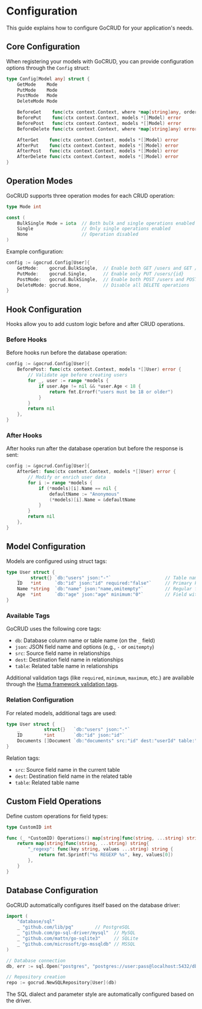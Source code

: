 # Configuration

This guide explains how to configure GoCRUD for your application's needs.

## Core Configuration

When registering your models with GoCRUD, you can provide configuration options through the `Config` struct:

```go
type Config[Model any] struct {
    GetMode    Mode
    PutMode    Mode
    PostMode   Mode
    DeleteMode Mode

    BeforeGet    func(ctx context.Context, where *map[string]any, order *map[string]any, limit *int, skip *int) error
    BeforePut    func(ctx context.Context, models *[]Model) error
    BeforePost   func(ctx context.Context, models *[]Model) error
    BeforeDelete func(ctx context.Context, where *map[string]any) error

    AfterGet    func(ctx context.Context, models *[]Model) error
    AfterPut    func(ctx context.Context, models *[]Model) error
    AfterPost   func(ctx context.Context, models *[]Model) error
    AfterDelete func(ctx context.Context, models *[]Model) error
}
```

## Operation Modes

GoCRUD supports three operation modes for each CRUD operation:

```go
type Mode int

const (
    BulkSingle Mode = iota  // Both bulk and single operations enabled
    Single                  // Only single operations enabled
    None                    // Operation disabled
)
```

Example configuration:

```go
config := &gocrud.Config[User]{
    GetMode:    gocrud.BulkSingle,  // Enable both GET /users and GET /users/{id}
    PutMode:    gocrud.Single,      // Enable only PUT /users/{id}
    PostMode:   gocrud.BulkSingle,  // Enable both POST /users and POST /users/one
    DeleteMode: gocrud.None,        // Disable all DELETE operations
}
```

## Hook Configuration

Hooks allow you to add custom logic before and after CRUD operations.

### Before Hooks

Before hooks run before the database operation:

```go
config := &gocrud.Config[User]{
    BeforePost: func(ctx context.Context, models *[]User) error {
        // Validate age before creating users
        for _, user := range *models {
            if user.Age != nil && *user.Age < 18 {
                return fmt.Errorf("users must be 18 or older")
            }
        }
        return nil
    },
}
```

### After Hooks

After hooks run after the database operation but before the response is sent:

```go
config := &gocrud.Config[User]{
    AfterGet: func(ctx context.Context, models *[]User) error {
        // Modify or enrich user data
        for i := range *models {
            if (*models)[i].Name == nil {
                defaultName := "Anonymous"
                (*models)[i].Name = &defaultName
            }
        }
        return nil
    },
}
```

## Model Configuration

Models are configured using struct tags:

```go
type User struct {
    _    struct{} `db:"users" json:"-"`                    // Table name
    ID   *int     `db:"id" json:"id" required:"false"`     // Primary key field
    Name *string  `db:"name" json:"name,omitempty"`        // Regular field
    Age  *int     `db:"age" json:"age" minimum:"0"`        // Field with validation
}
```

### Available Tags

GoCRUD uses the following core tags:

-   `db`: Database column name or table name (on the `_` field)
-   `json`: JSON field name and options (e.g., `-` or `omitempty`)
-   `src`: Source field name in relationships
-   `dest`: Destination field name in relationships
-   `table`: Related table name in relationships

Additional validation tags (like `required`, `minimum`, `maximum`, etc.) are available through the [Huma framework validation tags](https://huma.rocks/).

### Relation Configuration

For related models, additional tags are used:

```go
type User struct {
    _         struct{}   `db:"users" json:"-"`
    ID        *int       `db:"id" json:"id"`
    Documents []Document `db:"documents" src:"id" dest:"userId" table:"documents" json:"-"`
}
```

Relation tags:

-   `src`: Source field name in the current table
-   `dest`: Destination field name in the related table
-   `table`: Related table name

## Custom Field Operations

Define custom operations for field types:

```go
type CustomID int

func (_ *CustomID) Operations() map[string]func(string, ...string) string {
    return map[string]func(string, ...string) string{
        "_regexp": func(key string, values ...string) string {
            return fmt.Sprintf("%s REGEXP %s", key, values[0])
        },
    }
}
```

## Database Configuration

GoCRUD automatically configures itself based on the database driver:

```go
import (
    "database/sql"
    _ "github.com/lib/pq"        // PostgreSQL
    _ "github.com/go-sql-driver/mysql"  // MySQL
    _ "github.com/mattn/go-sqlite3"     // SQLite
    _ "github.com/microsoft/go-mssqldb" // MSSQL
)

// Database connection
db, err := sql.Open("postgres", "postgres://user:pass@localhost:5432/dbname")

// Repository creation
repo := gocrud.NewSQLRepository[User](db)
```

The SQL dialect and parameter style are automatically configured based on the driver.
